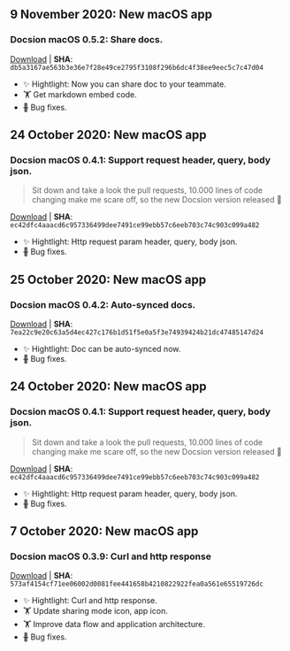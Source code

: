 ## 9 November 2020: New macOS app
### Docsion macOS 0.5.2: Share docs.

 [Download](https://get.docsion.com/?product=docsion-devedition-latest&os=macos&lang=vi) |
 **SHA**: `db5a3167ae563b3e36e7f28e49ce2795f3108f296b6dc4f38ee9eec5c7c47d04`
  - ✨ Hightlight: Now you can share doc to your teammate.
  - 🏋️‍ Get markdown embed code.
  - ~~🐛~~ Bug fixes.
  
## 24 October 2020: New macOS app
### Docsion macOS 0.4.1: Support request header, query, body json.
 > Sit down and take a look the pull requests, 10.000 lines of code changing make me scare off, so the new Docsion version released 💪

 [Download](https://get.docsion.com/?product=docsion-devedition-latest&os=macos&lang=vi) |
 **SHA**: `ec42dfc4aaacd6c957336499dee7491ce99ebb57c6eeb703c74c903c099a482`
  - ✨ Hightlight: Http request param header, query, body json.
  - ~~🐛~~ Bug fixes.
  
## 25 October 2020: New macOS app
### Docsion macOS 0.4.2: Auto-synced docs.

 [Download](https://get.docsion.com/?product=docsion-devedition-latest&os=macos&lang=vi) |
 **SHA**: `7ea22c9e20c63a5d4ec427c176b1d51f5e0a5f3e74939424b21dc47485147d24`
  - ✨ Hightlight: Doc can be auto-synced now.
  - ~~🐛~~ Bug fixes.
  
## 24 October 2020: New macOS app
### Docsion macOS 0.4.1: Support request header, query, body json.
 > Sit down and take a look the pull requests, 10.000 lines of code changing make me scare off, so the new Docsion version released 💪

 [Download](https://get.docsion.com/?product=docsion-devedition-latest&os=macos&lang=vi) |
 **SHA**: `ec42dfc4aaacd6c957336499dee7491ce99ebb57c6eeb703c74c903c099a482`
  - ✨ Hightlight: Http request param header, query, body json.
  - ~~🐛~~ Bug fixes.

## 7 October 2020: New macOS app
### Docsion macOS 0.3.9: Curl and http response
 [Download](https://get.docsion.com/?product=docsion-devedition-latest&os=macos&lang=vi) |
 **SHA**: `573af4154cf71ee06002d0081fee441658b4210822922fea0a561e65519726dc`
  - ✨ Hightlight: Curl and http response.
  - 🏋️‍ Update sharing mode icon, app icon.
  - 🏋️‍ Improve data flow and application architecture.
  - ~~🐛~~ Bug fixes.
